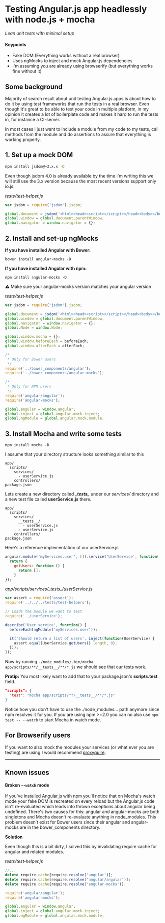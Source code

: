 # Testing Angular.js app headlessly with node.js + mocha
_Lean unit tests with minimal setup_

#### Keypoints
* Fake DOM (Everything works without a real browser)
* Uses ngMocks to inject and mock Angular.js dependencies
* I'm assuming you are already using browserify (but everything works fine without it)

## Some background
Majority of search result about unit testing Angular.js apps is about how to do it by using test frameworks that run the tests in a real browser. Even though it's great to be able to test your code in multiple platform, in my opinion it creates a lot of boilerplate code and makes it hard to run the tests in, for instance a CI-server.

In most cases I just want to include a module from my code to my tests, call methods from the module and do assertions to assure that everything is working properly.

## 1. Set up a mock DOM

```sh
npm install jsdom@~3.x.x -D
```

Even though jsdom 4.0 is already available by the time I'm writing this we will still use the 3.x version because the most recent versions support only io.js.

_tests/test-helper.js_
```javascript
var jsdom = require('jsdom').jsdom;

global.document = jsdom('<html><head><script></script></head><body></body></html>');
global.window = global.document.parentWindow;
global.navigator = window.navigator = {};
```


## 2. Install and set-up ngMocks

**If you have installed Angular with Bower:**

`bower install angular-mocks -D`

**If you have installed Angular with npm:**

`npm install angular-mocks -D`

:warning: Make sure your angular-mocks version matches your angular version


_tests/test-helper.js_
```javascript
var jsdom = require('jsdom').jsdom;

global.document = jsdom('<html><head><script></script></head><body></body></html>');
global.window = global.document.parentWindow;
global.navigator = window.navigator = {};
global.Node = window.Node;

global.window.mocha = {};
global.window.beforeEach = beforeEach;
global.window.afterEach = afterEach;

/*
 * Only for Bower users
 */
require('../bower_components/angular');
require('../bower_components/angular-mocks');

/*
 * Only for NPM users
 */
require('angular/angular');
require('angular-mocks');

global.angular = window.angular;
global.inject = global.angular.mock.inject;
global.ngModule = global.angular.mock.module;
```

## 3. Install Mocha and write some tests

`npm install mocha -D`

I assume that your directory structure looks something similar to this

```
app/
  scripts/
    services/
      - userService.js
    controllers/
package.json
```

Lets create a new directory called **\__tests\__** under our *services/* directory and a new test file called **userService.js** there.

```
app/
  scripts/
    services/
      __tests__/
        - userService.js
      - userService.js
    controllers/
package.json
```

Here's a reference implementation of our userService.js

```javascript
angular.module('myServices.user', []).service('UserService', function() {
  return {
    getUsers: function () {
      return [];
    }
});
```

*app/scripts/services/\__tests\__/userService.js*

```javascript
var assert = require('assert');
require('../../../tests/test-helpers');

// Loads the module we want to test
require('../userService');

describe('User service', function() {
  beforeEach(ngModule('myServices.user'));

  it('should return a list of users', inject(function(UserService) {
    assert.equal(UserService.getUsers().length, 0);
  }));
});
```

Now by running `./node_modules/.bin/mocha app/scripts/**/__tests__/**/*.js` we should see that our tests work.

**Protip:** You most likely want to add that to your package.json's **scripts.test** field.

```json
"scripts": {
  "test": "mocha app/scripts/**/__tests__/**/*.js"
}
```
Notice how you don't have to use the ./node_modules... path anymore since npm resolves it for you. If you are using npm >=2.0 you can no also use `npm test -- --watch` to start Mocha in watch mode.

## For Browserify users

If you want to also mock the modules your services (or what ever you are testing) are using I would recommend [proxyquire](https://github.com/thlorenz/proxyquire).

---

## Known issues

#### Broken `--watch` mode
If you've installed Angular.js with npm you'll notice that on Mocha's watch mode your fake DOM is recreated on every reload but the Angular.js code isn't re-evaluated which leads into thrown exceptions about angular being undefined.
There's two causes for this: angular and angular-mocks are both singletons and Mocha doesn't re-evaluate anything in node_modules. This problem doesn't exist for Bower users since their angular and angular-mocks are in the bower_components directory.

**Solution**

Even though this is a bit dirty, I solved this by invalidating require cache for angular and related modules.

*tests/test-helper.js*
```javascript
//...
delete require.cache[require.resolve('angular')];
delete require.cache[require.resolve('angular/angular')];
delete require.cache[require.resolve('angular-mocks')];

require('angular/angular');
require('angular-mocks');

global.angular = window.angular;
global.inject = global.angular.mock.inject;
global.ngModule = global.angular.mock.module;
```
